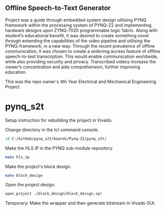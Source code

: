 ## Offline Speech-to-Text Generator
Project was a guide through embedded system design utilising PYNQ framework within the processing system of PYNQ-Z2 and implementing hardware designs upon ZYNQ-7020 programmable logic fabric. Along with student’s educational benefit, it was desired to create something novel through extending the capabilities of the video pipeline and utilising the PYNQ-framework, in a new way. Through the recent prevalence of offline communication, it was chosen to create a widening access feature of offline speech-to-text transcription. This would enable communication worldwide, while also providing security and privacy. Transcribed videos increase the viewer’s concentration and aids comprehension, further improving education. 

This was the repo owner's 4th Year Electrical and Mechanical Engineering Project

# pynq_s2t
 Setup instruction for rebuilding the project in Vivado.

Change directory in the tcl command console.
 ```sh
 cd C:/GitHub/pynq_s2t/boards/Pynq-Z2/pynq_s2t/
 ```

Make the HLS IP in the PYNQ sub-module repository.
 ```sh
 make hls_ip
 ```

Make the project's block design.
 ```sh
 make block_design
 ```

Open the project design.
 ```sh
 open_project ./block_design/block_design.xpr
 ```

Temporary: Make the wrapper and then generate bitstream in Vivado GUI.
